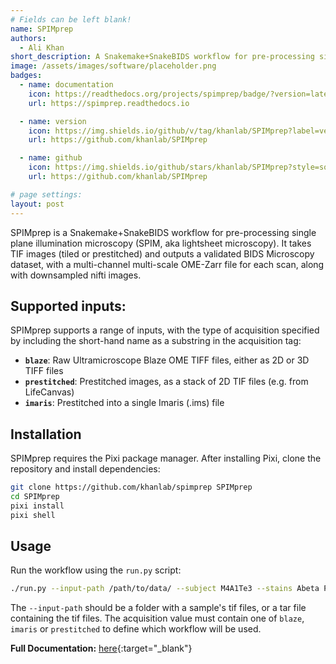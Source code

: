 ```yaml
---
# Fields can be left blank!
name: SPIMprep
authors:
  - Ali Khan
short_description: A Snakemake+SnakeBIDS workflow for pre-processing single plane illumination microscopy (SPIM, aka lightsheet microscopy).
image: /assets/images/software/placeholder.png
badges:
  - name: documentation
    icon: https://readthedocs.org/projects/spimprep/badge/?version=latest
    url: https://spimprep.readthedocs.io

  - name: version
    icon: https://img.shields.io/github/v/tag/khanlab/SPIMprep?label=version
    url: https://github.com/khanlab/SPIMprep

  - name: github
    icon: https://img.shields.io/github/stars/khanlab/SPIMprep?style=social
    url: https://github.com/khanlab/SPIMprep

# page settings:
layout: post
---
```


SPIMprep is a Snakemake+SnakeBIDS workflow for pre-processing single plane illumination microscopy (SPIM, aka lightsheet microscopy). It takes TIF images (tiled or prestitched) and outputs a validated BIDS Microscopy dataset, with a multi-channel multi-scale OME-Zarr file for each scan, along with downsampled nifti images.

## Supported inputs:

SPIMprep supports a range of inputs, with the type of acquisition specified by including the short-hand name as a substring in the acquisition tag:
- **`blaze`**: Raw Ultramicroscope Blaze OME TIFF files, either as 2D or 3D TIFF files
- **`prestitched`**: Prestitched images, as a stack of 2D TIF files (e.g. from LifeCanvas)
- **`imaris`**: Prestitched into a single Imaris (.ims) file

## Installation

SPIMprep requires the Pixi package manager. After installing Pixi, clone the repository and install dependencies:

```bash
git clone https://github.com/khanlab/spimprep SPIMprep
cd SPIMprep
pixi install
pixi shell
```

## Usage

Run the workflow using the `run.py` script:

```bash
./run.py --input-path /path/to/data/ --subject M4A1Te3 --stains Abeta PI Lectin --output-bids-dir /path/to/output --work-dir /tmp --cores all --use-conda
```

The `--input-path` should be a folder with a sample's tif files, or a tar file containing the tif files. The acquisition value must contain one of `blaze`, `imaris` or `prestitched` to define which workflow will be used.

**Full Documentation:** [here](https://spimprep.readthedocs.io){:target="\_blank"}